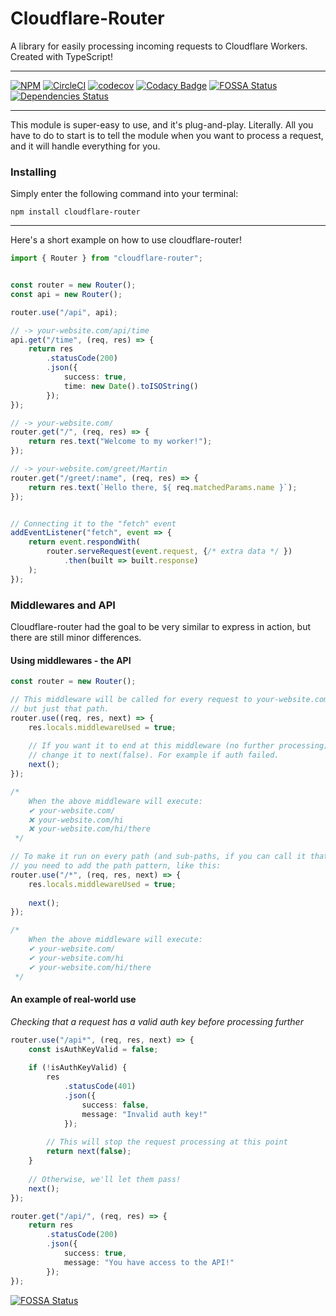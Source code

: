 Cloudflare-Router
===============
A library for easily processing incoming requests to Cloudflare Workers. Created with TypeScript!

----
[![NPM](https://img.shields.io/npm/v/cloudflare-router.svg?maxAge=3600&style=flat-square)](https://npmjs.com/package/cloudflare-router)
[![CircleCI](https://circleci.com/gh/Visualizememe/cloudflare-router.svg?style=svg)](https://circleci.com/gh/Visualizememe/cloudflare-router)
[![codecov](https://codecov.io/gh/Visualizememe/cloudflare-router/branch/main/graph/badge.svg)](https://codecov.io/gh/Visualizememe/cloudflare-router)
[![Codacy Badge](https://app.codacy.com/project/badge/Grade/4a69949081d1427db95bf450453adda2)](https://www.codacy.com/gh/Visualizememe/cloudflare-router/dashboard?utm_source=github.com&amp;utm_medium=referral&amp;utm_content=Visualizememe/cloudflare-router&amp;utm_campaign=Badge_Grade)
[![FOSSA Status](https://app.fossa.com/api/projects/git%2Bgithub.com%2FVisualizememe%2Fcloudflare-router.svg?type=shield)](https://app.fossa.com/projects/git%2Bgithub.com%2FVisualizememe%2Fcloudflare-router?ref=badge_shield)
[![Dependencies Status](https://status.david-dm.org/gh/Visualizememe/cloudflare-router.svg)](https://david-dm.org/Visualizememe/cloudflare-router)

----


This module is super-easy to use, and it's plug-and-play. Literally. All you have to do to start is to tell the module
when you want to process a request, and it will handle everything for you.

### Installing

Simply enter the following command into your terminal:

```
npm install cloudflare-router
```

-----
Here's a short example on how to use cloudflare-router!

```typescript
import { Router } from "cloudflare-router";


const router = new Router();
const api = new Router();

router.use("/api", api);

// -> your-website.com/api/time
api.get("/time", (req, res) => {
    return res
        .statusCode(200)
        .json({
            success: true,
            time: new Date().toISOString()
        });
});

// -> your-website.com/
router.get("/", (req, res) => {
    return res.text("Welcome to my worker!");
});

// -> your-website.com/greet/Martin
router.get("/greet/:name", (req, res) => {
    return res.text(`Hello there, ${ req.matchedParams.name }`);
});


// Connecting it to the "fetch" event
addEventListener("fetch", event => {
    return event.respondWith(
        router.serveRequest(event.request, {/* extra data */ })
            .then(built => built.response)
    );
});

```

### Middlewares and API

Cloudflare-router had the goal to be very similar to express in action, but there are still minor differences.

#### Using middlewares - the API

```TypeScript
const router = new Router();

// This middleware will be called for every request to your-website.com/
// but just that path. 
router.use((req, res, next) => {
    res.locals.middlewareUsed = true;
    
    // If you want it to end at this middleware (no further processing)
    // change it to next(false). For example if auth failed.
    next();
});

/*
    When the above middleware will execute:
    ✔ your-website.com/
    ❌ your-website.com/hi
    ❌ your-website.com/hi/there
 */

// To make it run on every path (and sub-paths, if you can call it that)
// you need to add the path pattern, like this:
router.use("/*", (req, res, next) => {
    res.locals.middlewareUsed = true;
    
    next();
});

/*
    When the above middleware will execute:
    ✔ your-website.com/
    ✔ your-website.com/hi
    ✔ your-website.com/hi/there
 */
```

#### An example of real-world use

*Checking that a request has a valid auth key before processing further*

```typescript
router.use("/api*", (req, res, next) => {
    const isAuthKeyValid = false;
    
    if (!isAuthKeyValid) {
        res
            .statusCode(401)
            .json({
                success: false,
                message: "Invalid auth key!"
            });
        
        // This will stop the request processing at this point
        return next(false);
    }
    
    // Otherwise, we'll let them pass!
    next();
});

router.get("/api/", (req, res) => {
    return res
        .statusCode(200)
        .json({
            success: true,
            message: "You have access to the API!"
        });
});
```

[![FOSSA Status](https://app.fossa.com/api/projects/git%2Bgithub.com%2FVisualizememe%2Fcloudflare-router.svg?type=large)](https://app.fossa.com/projects/git%2Bgithub.com%2FVisualizememe%2Fcloudflare-router?ref=badge_large)

